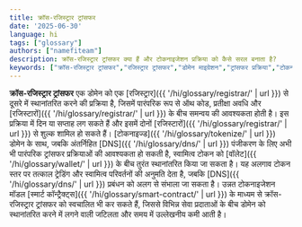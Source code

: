 ```yaml
---
title: क्रॉस-रजिस्ट्रार ट्रांसफर
date: '2025-06-30'
language: hi
tags: ["glossary"]
authors: ["namefiteam"]
description: क्रॉस-रजिस्ट्रार ट्रांसफर क्या हैं और टोकनाइजेशन प्रक्रिया को कैसे सरल बनाता है?
keywords: ["क्रॉस-रजिस्ट्रार ट्रांसफर","रजिस्ट्रार ट्रांसफर","डोमेन माइग्रेशन","ट्रांसफर प्रक्रिया","टोकनाइजेशन"]
---
```



**क्रॉस-रजिस्ट्रार ट्रांसफर** एक डोमेन को एक [रजिस्ट्रार]({{ '/hi/glossary/registrar/' | url }}) से दूसरे में स्थानांतरित करने की प्रक्रिया है, जिसमें पारंपरिक रूप से ऑथ कोड, प्रतीक्षा अवधि और [रजिस्टारों]({{ '/hi/glossary/registrar/' | url }}) के बीच समन्वय की आवश्यकता होती है। इस प्रक्रिया में दिन या सप्ताह लग सकते हैं और इसमें दोनों [रजिस्टारों]({{ '/hi/glossary/registrar/' | url }}) से शुल्क शामिल हो सकते हैं। [टोकनाइज्ड]({{ '/hi/glossary/tokenize/' | url }}) डोमेन के साथ, जबकि अंतर्निहित [DNS]({{ '/hi/glossary/dns/' | url }}) पंजीकरण के लिए अभी भी पारंपरिक ट्रांसफर प्रक्रियाओं की आवश्यकता हो सकती है, स्वामित्व टोकन को [वॉलेट]({{ '/hi/glossary/wallet/' | url }}) के बीच तुरंत स्थानांतरित किया जा सकता है। यह अलगाव टोकन स्तर पर तत्काल ट्रेडिंग और स्वामित्व परिवर्तनों की अनुमति देता है, जबकि [DNS]({{ '/hi/glossary/dns/' | url }}) प्रबंधन को अलग से संभाला जा सकता है। उन्नत टोकनाइजेशन मॉडल [स्मार्ट कॉन्ट्रैक्ट्स]({{ '/hi/glossary/smart-contract/' | url }}) के माध्यम से क्रॉस-रजिस्ट्रार ट्रांसफर को स्वचालित भी कर सकते हैं, जिससे विभिन्न सेवा प्रदाताओं के बीच डोमेन को स्थानांतरित करने में लगने वाली जटिलता और समय में उल्लेखनीय कमी आती है।